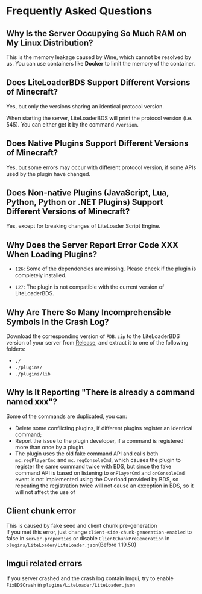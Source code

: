 # Frequently Asked Questions

## Why Is the Server Occupying So Much RAM on My Linux Distribution?
This is the memory leakage caused by Wine, which cannot be resolved by us. You can use containers like **Docker** to limit the memory of the container.

## Does LiteLoaderBDS Support Different Versions of Minecraft?

Yes, but only the versions sharing an identical protocol version.

When starting the server, LiteLoaderBDS will print the protocol version (i.e. 545). You can either get it by the command `/version`.

## Does Native Plugins Support Different Versions of Minecraft?

Yes, but some errors may occur with different protocol version, if some APIs used by the plugin have changed.

## Does Non-native Plugins (JavaScript, Lua, Python, Python or .NET Plugins) Support Different Versions of Minecraft?

Yes, except for breaking changes of LiteLoader Script Engine.

## Why Does the Server Report Error Code XXX When Loading Plugins?

- `126`: Some of the dependencies are missing. Please check if the plugin is completely installed.

- `127`: The plugin is not compatible with the current version of LiteLoaderBDS.

## Why Are There So Many Incomprehensible Symbols In the Crash Log?

Download the corresponding version of `PDB.zip` to the LiteLoaderBDS version of your server from [Release](https://github.com/LiteLDev/LiteLoaderBDS/releases), and extract it to one of the following folders:
- `./`
- `./plugins/`
- `./plugins/lib`

## Why Is It Reporting "There is already a command named xxx"?

Some of the commands are duplicated, you can:

* Delete some conflicting plugins, if different plugins register an identical command;
* Report the issue to the plugin developer, if a command is registered more than once by a plugin.
* The plugin uses the old fake command API and calls both `mc.regPlayerCmd` and `mc.regConsoleCmd`, which causes the plugin to register the same command twice with BDS, but since the fake command API is based on listening to `onPlayerCmd` and `onConsoleCmd` event is not implemented using the Overload provided by BDS, so repeating the registration twice will not cause an exception in BDS, so it will not affect the use of

## Client chunk error

This is caused by fake seed and client chunk pre-generation  
If you met this error, just change `client-side-chunk-generation-enabled` to false in `server.properties` or disable `ClientChunkPreGeneration` in `plugins/LiteLoader/LiteLoader.json`(Before 1.19.50)

## Imgui related errors

If you server crashed and the crash log contain Imgui, try to enable `FixBDSCrash` in `plugins/LiteLoader/LiteLoader.json`